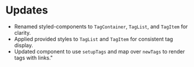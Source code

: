 # Updates

- Renamed styled-components to `TagContainer`, `TagList`, and `TagItem` for clarity.
- Applied provided styles to `TagList` and `TagItem` for consistent tag display.
- Updated component to use `setupTags` and map over `newTags` to render tags with links."
